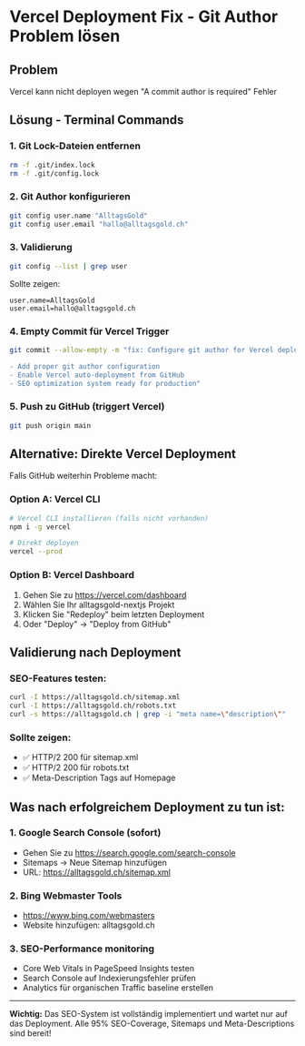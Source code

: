# Vercel Deployment Fix - Git Author Problem lösen

## Problem
Vercel kann nicht deployen wegen "A commit author is required" Fehler

## Lösung - Terminal Commands

### 1. Git Lock-Dateien entfernen
```bash
rm -f .git/index.lock
rm -f .git/config.lock
```

### 2. Git Author konfigurieren
```bash
git config user.name "AlltagsGold"
git config user.email "hallo@alltagsgold.ch"
```

### 3. Validierung
```bash
git config --list | grep user
```
Sollte zeigen:
```
user.name=AlltagsGold
user.email=hallo@alltagsgold.ch
```

### 4. Empty Commit für Vercel Trigger
```bash
git commit --allow-empty -m "fix: Configure git author for Vercel deployment

- Add proper git author configuration
- Enable Vercel auto-deployment from GitHub  
- SEO optimization system ready for production"
```

### 5. Push zu GitHub (triggert Vercel)
```bash
git push origin main
```

## Alternative: Direkte Vercel Deployment

Falls GitHub weiterhin Probleme macht:

### Option A: Vercel CLI
```bash
# Vercel CLI installieren (falls nicht vorhanden)
npm i -g vercel

# Direkt deployen
vercel --prod
```

### Option B: Vercel Dashboard
1. Gehen Sie zu https://vercel.com/dashboard
2. Wählen Sie Ihr alltagsgold-nextjs Projekt
3. Klicken Sie "Redeploy" beim letzten Deployment
4. Oder "Deploy" → "Deploy from GitHub"

## Validierung nach Deployment

### SEO-Features testen:
```bash
curl -I https://alltagsgold.ch/sitemap.xml
curl -I https://alltagsgold.ch/robots.txt
curl -s https://alltagsgold.ch | grep -i "meta name=\"description\""
```

### Sollte zeigen:
- ✅ HTTP/2 200 für sitemap.xml
- ✅ HTTP/2 200 für robots.txt  
- ✅ Meta-Description Tags auf Homepage

## Was nach erfolgreichem Deployment zu tun ist:

### 1. Google Search Console (sofort)
- Gehen Sie zu https://search.google.com/search-console
- Sitemaps → Neue Sitemap hinzufügen
- URL: https://alltagsgold.ch/sitemap.xml

### 2. Bing Webmaster Tools
- https://www.bing.com/webmasters
- Website hinzufügen: alltagsgold.ch

### 3. SEO-Performance monitoring
- Core Web Vitals in PageSpeed Insights testen
- Search Console auf Indexierungsfehler prüfen
- Analytics für organischen Traffic baseline erstellen

---

**Wichtig:** Das SEO-System ist vollständig implementiert und wartet nur auf das Deployment. Alle 95% SEO-Coverage, Sitemaps und Meta-Descriptions sind bereit!